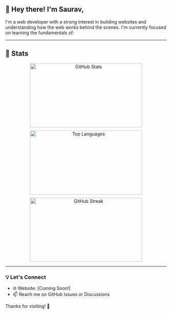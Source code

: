 ## 👋 Hey there! I'm Saurav,

I'm a web developer with a strong interest in building websites and understanding how the web works behind the scenes. I'm currently focused on learning the fundamentals of:

---

## 🚀 Stats

<div align="center" style="display: flex; flex-wrap: wrap; justify-content: center; gap: 10px;">

  <img src="https://github-readme-stats.vercel.app/api?username=CodeTerror-hub&show_icons=true&theme=radical" width="350" height="200" alt="GitHub Stats" />
  
  <img src="https://github-readme-stats.vercel.app/api/top-langs/?username=CodeTerror-hub&layout=compact&theme=radical" width="350" height="200" alt="Top Languages" />
  
  <img src="https://github-readme-streak-stats.herokuapp.com/?user=CodeTerror-hub&theme=radical" width="350" height="200" alt="GitHub Streak" />

</div>

---

### 💡 Let's Connect

- 🌐 Website: [Coming Soon!]
- 📫 Reach me on GitHub Issues or Discussions

Thanks for visiting! 🙌
